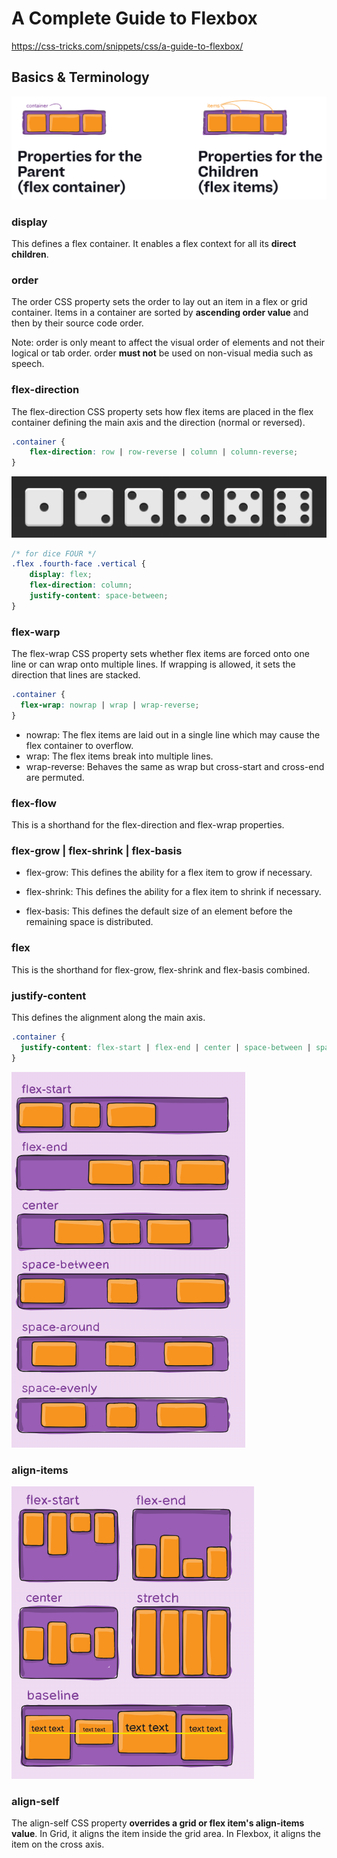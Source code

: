 # A Complete Guide to Flexbox

https://css-tricks.com/snippets/css/a-guide-to-flexbox/

## Basics & Terminology

![alt text](./images/container-item.png)

### display
This defines a flex container. 
It enables a flex context for all its **direct children**.

### order
The order CSS property sets the order to lay out an item in a flex or grid container. Items in a container are sorted by **ascending order value** and then by their source code order.

Note: order is only meant to affect the visual order of elements and not their logical or tab order. order **must not** be used on non-visual media such as speech.

### flex-direction
The flex-direction CSS property sets how flex items are placed in the flex container defining the main axis and the direction (normal or reversed).

```css
.container {
    flex-direction: row | row-reverse | column | column-reverse;
}
```
![alt text](./images/dice.png)

```css
/* for dice FOUR */
.flex .fourth-face .vertical {
    display: flex;
    flex-direction: column;
    justify-content: space-between;
}
```

### flex-warp
The flex-wrap CSS property sets whether flex items are forced onto one line or can wrap onto multiple lines. If wrapping is allowed, it sets the direction that lines are stacked.

```css
.container {
  flex-wrap: nowrap | wrap | wrap-reverse;
}
```

- nowrap: 
    The flex items are laid out in a single line which may cause the flex container to overflow. 
- wrap: 
    The flex items break into multiple lines.
- wrap-reverse:
    Behaves the same as wrap but cross-start and cross-end are permuted.

### flex-flow
This is a shorthand for the flex-direction and flex-wrap properties.

### flex-grow | flex-shrink | flex-basis

- flex-grow: 
This defines the ability for a flex item to grow if necessary.

- flex-shrink: 
This defines the ability for a flex item to shrink if necessary.

- flex-basis: 
This defines the default size of an element before the remaining space is distributed.

### flex
This is the shorthand for flex-grow, flex-shrink and flex-basis combined.

### justify-content
This defines the alignment along the main axis.

```css
.container {
  justify-content: flex-start | flex-end | center | space-between | space-around | space-evenly | start | end | left | right ... + safe | unsafe;
}
```

![alt text](./images/justify-content.png)


### align-items

![alt text](./images/align-items.png)

### align-self
The align-self CSS property **overrides a grid or flex item's align-items value**. In Grid, it aligns the item inside the grid area. In Flexbox, it aligns the item on the cross axis.
